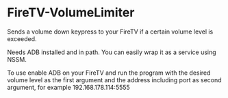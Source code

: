 # FireTV-VolumeLimiter
Sends a volume down keypress to your FireTV if a certain volume level is exceeded.

Needs ADB installed and in path.
You can easily wrap it as a service using NSSM.

To use enable ADB on your FireTV and run the program with the desired volume level as the first argument and the address including port as second argument, for example 192.168.178.114:5555
